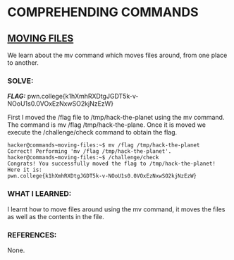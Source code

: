 # **COMPREHENDING COMMANDS**
## **<ins>MOVING FILES</ins>**
We learn about the mv command which moves files around, from one place to another.

### SOLVE: 
***FLAG:*** pwn.college{k1hXmhRXDtgJGDT5k-v-NOoU1s0.0VOxEzNxwSO2kjNzEzW}

First I moved the /flag file to /tmp/hack-the-planet using the mv command.
The command is mv /flag /tmp/hack-the-plane.
Once it is moved we execute the /challenge/check command to obtain the flag.

```
hacker@commands~moving-files:~$ mv /flag /tmp/hack-the-planet
Correct! Performing 'mv /flag /tmp/hack-the-planet'.
hacker@commands~moving-files:~$ /challenge/check
Congrats! You successfully moved the flag to /tmp/hack-the-planet! Here it is:
pwn.college{k1hXmhRXDtgJGDT5k-v-NOoU1s0.0VOxEzNxwSO2kjNzEzW}

```
### WHAT I LEARNED:  
I learnt how to move files around using the mv command, it moves the files as well as the contents in the file.

### REFERENCES:
None.
